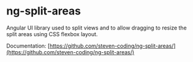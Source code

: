 # ng-split-areas
Angular UI library used to split views and to allow dragging to resize the split areas using CSS flexbox layout.

Documentation:
[https://github.com/steven-coding/ng-split-areas/](https://github.com/steven-coding/ng-split-areas/)
